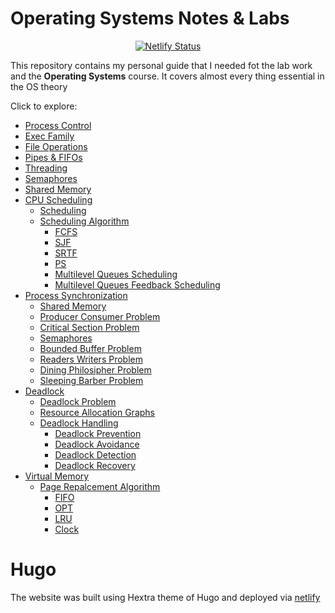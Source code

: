 # Operating Systems Notes & Labs
<p align="center">
  <a href="https://app.netlify.com/projects/os-ref/deploys">
    <img src="https://api.netlify.com/api/v1/badges/6164c583-e464-45f8-9bef-5c68920fad55/deploy-status" alt="Netlify Status">
  </a>
</p>

This repository contains my personal guide that I needed fot the lab work and the **Operating Systems** course. It covers almost every thing essential in the OS theory

Click to explore:

- [Process Control](content/Process%20Control.md)
- [Exec Family](content/Exec%20Family.md)
- [File Operations](content/File%20Operations.md)
- [Pipes & FIFOs](content/Pipes%20%26%20FIFOs.md)
- [Threading](content/Threading.md)
- [Semaphores](content/Semaphores.md)
- [Shared Memory](content/Shared%20Memory.md)
- [CPU Scheduling](content/CPU%20Scheduling/_index.md)
  - [Scheduling](content/CPU%20Scheduling/Scheduling.md)
  - [Scheduling Algorithm](content/CPU%20Scheduling/Scheduling%20Algorithms/_index.md)
    - [FCFS](content/CPU%20Scheduling/Scheduling%20Algorithms/FCFS.md)
    - [SJF](content/CPU%20Scheduling/Scheduling%20Algorithms/SJF.md)
    - [SRTF](content/CPU%20Scheduling/Scheduling%20Algorithms/SRTF.md)
    - [PS](content/CPU%20Scheduling/Scheduling%20Algorithms/PS.md)
    - [Multilevel Queues Scheduling](content/CPU%20Scheduling/Scheduling%20Algorithms/Multilevel%20Queues%20Scheduling.md)
    - [Multilevel Queues Feedback Scheduling](content/CPU%20Scheduling/Scheduling%20Algorithms/Multilevel%20Feedback%20Queues%20Scheduling.md)
- [Process Synchronization](content/Process%20Synchronization/_index.md)
  - [Shared Memory](content/Process%20Synchronization/Shared%20Memory.md)
  - [Producer Consumer Problem](content/Process%20Synchronization/Producer%20Consumer%20Problem.md)
  - [Critical Section Problem](content/Process%20Synchronization/Critical%20Section%20Problem.md)
  - [Semaphores](content/Process%20Synchronization/Semaphores.md)
  - [Bounded Buffer Problem](content/Process%20Synchronization/Bounded%20Buffer%20Problem.md)
  - [Readers Writers Problem](content/Process%20Synchronization/Reader%20Writer%20Problem.md)
  - [Dining Philosipher Problem](content/Process%20Synchronization/Dining%20Philosipher%20Problem.md)
  - [Sleeping Barber Problem](content/Process%20Synchronization/Sleeping%20Barber%20Problem.md)
- [Deadlock](content/Deadlock/_index.md)
  - [Deadlock Problem](content/Deadlock/Deadlock%20Problem.md)
  - [Resource Allocation Graphs](content/Deadlock/Resource%20Allocation%20Graphs.md)
  - [Deadlock Handling](content/Deadlock/Deadlock%20Handling/_index.md)
    - [Deadlock Prevention](content/Deadlock/Deadlock%20Handling/Deadlock%20Prevention.md)
    - [Deadlock Avoidance](content/Deadlock/Deadlock%20Handling/Deadlock%20Avoidance.md)
    - [Deadlock Detection](content/Deadlock/Deadlock%20Handling/Deadlock%20Detection.md)
    - [Deadlock Recovery](content/Deadlock/Deadlock%20Handling/Deadlock%20Recovery.md)
- [Virtual Memory](content/Virtual%20Memory/_index.md)
  - [Page Repalcement Algorithm](content/Virtual%20Memory/Page%20Replacement%20Algorithm/_index.md)
    - [FIFO](content/Virtual%20Memory/Page%20Replacement%20Algorithm/FIF0.md)
    - [OPT](content/Virtual%20Memory/Page%20Replacement%20Algorithm/OPT.md)
    - [LRU](content/Virtual%20Memory/Page%20Replacement%20Algorithm/LRU.md)
    - [Clock](content/Virtual%20Memory/Page%20Replacement%20Algorithm/Clock.md)
   
# Hugo
 The website was built using Hextra theme of Hugo and deployed via [netlify](https://os-ref.netlify.app)
